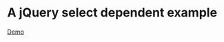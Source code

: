 # A jQuery select dependent example

<a href="https://argenisosorio.github.io/jquery_select_dependent_example/">Demo</a>
